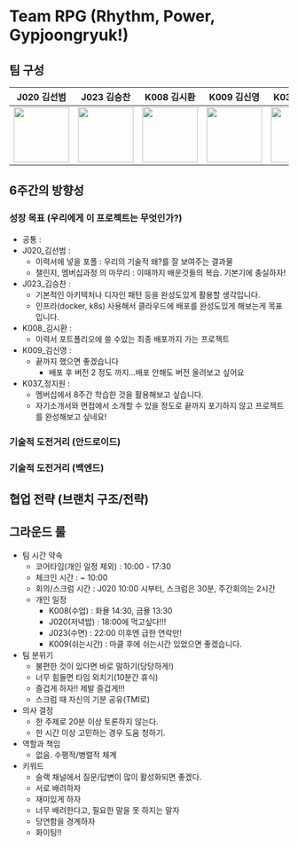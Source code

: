 # Team RPG (Rhythm, Power, Gypjoongryuk!)

## 팀 구성
<div align="center">

|J020 김선범|J023 김승찬|K008 김시환|K009 김신영|K037 정지원|
|:--:|:--:|:--:|:--:|:--:|
|<a href="https://github.com/k33ps/"> <img src="https://avatars.githubusercontent.com/u/11827454?v=4" width="100px" height="100px"> </a>|<a href="https://github.com/sschan99"> <img src="https://avatars.githubusercontent.com/u/42964952?v=4" width="100px" height="100px"> </a>|<a href="https://github.com/van1164"> <img src="https://avatars.githubusercontent.com/u/52437971?v=4" width="100px" height="100px"> </a>|<a href="https://github.com/tlsdud135"> <img src="https://avatars.githubusercontent.com/u/62438036?v=4" width="100px" height="100px"> </a>|<a href="https://github.com/littlesam95"> <img src="https://avatars.githubusercontent.com/u/55424662?v=4" width="100px" height="100px"> </a>|

</div>

## **6주간의 방향성**

### 성장 목표 (우리에게 이 프로젝트는 무엇인가?)

- 공통 :
- J020_김선범 :
  - 이력서에 넣을 포폴 : 우리의 기술적 왜?를 잘 보여주는 결과물
  - 챌린지, 멤버십과정 의 마무리 : 이때까지 배운것들의 복습. 기본기에 충실하자!
- J023_김승찬 :
  - 기본적인 아키텍처나 디자인 패턴 등을 완성도있게 활용할 생각입니다.
  - 인프라(docker, k8s) 사용해서 클라우드에 배포를 완성도있게 해보는게 목표입니다.
- K008_김시환 :
  - 이력서 포트폴리오에 쓸 수있는 최종 배포까지 가는 프로젝트
- K009_김신영 :
  - 끝까지 했으면 좋겠습니다
    - 배포 후 버전 2 정도 까지…배포 안해도 버전 올려보고 싶어요
- K037_정지원 :
  - 멤버십에서 8주간 학습한 것을 활용해보고 싶습니다.
  - 자기소개서와 면접에서 소개할 수 있을 정도로 끝까지 포기하지 않고 프로젝트를 완성해보고 싶네요!

### 기술적 도전거리 (안드로이드)

### 기술적 도전거리 (백엔드)

## 협업 전략 (브랜치 구조/전략)

## 그라운드 룰

- 팀 시간 약속
  - 코어타임(개인 일정 제외) : 10:00 - 17:30
  - 체크인 시간 : ~ 10:00
  - 회의/스크럼 시간 : J020 10:00 시부터, 스크럼은 30분, 주간회의는 2시간
  - 개인 일정
    - K008(수업) : 화욜 14:30, 금욜 13:30
    - J020(저녁밥) : 18:00에 먹고싶다!!!
    - J023(수면) : 22:00 이후엔 급한 연락만!
    - K009(쉬는시간) : 마클 후에 쉬는시간 있었으면 좋겠습니다.
- 팀 분위기
  - 불편한 것이 있다면 바로 말하기(당당하게!)
  - 너무 힘들면 타임 외치기(10분간 휴식)
  - 즐겁게 하자!! 제발 즐겁게!!!
  - 스크럼 때 자신의 기분 공유(TMI로)
- 의사 결정
  - 한 주제로 20분 이상 토론하지 않는다.
  - 한 시간 이상 고민하는 경우 도움 청하기.
- 역할과 책임
  - 없음. 수평적/병렬적 체계
- 키워드
  - 슬랙 채널에서 질문/답변이 많이 활성화되면 좋겠다.
  - 서로 배려하자
  - 재미있게 하자
  - 너무 배려한다고, 필요한 말을 못 하지는 말자
  - 당연함을 경계하자
  - 화이팅!!
